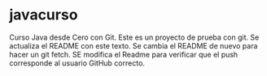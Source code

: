 # javacurso
Curso Java desde Cero con Git.
Este es un proyecto de prueba con git.
Se actualiza el README con este texto.
Se cambia el README de nuevo para hacer un git fetch.
SE modifica el Readme para verificar que el push corresponde al usuario GitHub correcto.